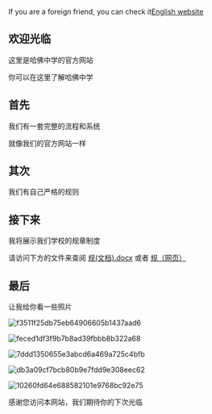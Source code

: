 If you are a foreign friend, you can check it[English website](https://nzw0906.github.io/0/)




## 欢迎光临
这里是哈佛中学的官方网站


你可以在这里了解哈佛中学
## 首先
我们有一套完整的流程和系统


就像我们的官方网站一样
## 其次
我们有自己严格的规则
## 接下来
我将展示我们学校的规章制度


请访问下方的文件来查阅
[规(文档).docx](https://github.com/Nzw0906/0/files/8378560/default.docx) 或者 [规（网页）](https://stmarysstclairorg-my.sharepoint.com/:w:/g/personal/qe2113_office-365_works/ESD1dGP-g-RLkwoYZIsGSb0B1LaMjfcf8O9QaZqLp0viFA?e=lRhpgk)
## 最后
让我给你看一些照片


![f3511f25db75eb64906605b1437aad6](https://user-images.githubusercontent.com/91320006/160787993-106df689-4e48-4f4d-a4db-ec489f1c36fa.png)


![feced1df3f9b7b8ad39fbbb8b322a68](https://user-images.githubusercontent.com/91320006/160788022-a30d59af-7b9a-4f9c-ad2e-f9c9db1818c1.png)


![7ddd1350655e3abcd6a469a725c4bfb](https://user-images.githubusercontent.com/91320006/160797837-096b1652-3455-4880-aa8f-335b275029dd.png)


![db3a09cf7bcb80b9e7fdd9e308eec62](https://user-images.githubusercontent.com/91320006/160797858-cd5aae67-adf4-47fe-b0b3-3ab1c87d3c83.png)


![10260fd64e688582101e9768bc92e75](https://user-images.githubusercontent.com/91320006/160797892-461a4953-ffb8-4dd8-ab79-19c8824ac31c.png)



感谢您访问本网站，我们期待你的下次光临
